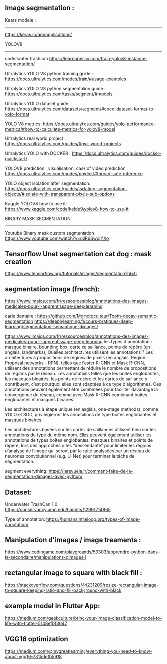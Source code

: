 Image segmentation :
-------------------

Kears modele :
*************
https://keras.io/api/applications/


YOLOV8
********
underwater trashcan
https://learnopencv.com/train-yolov8-instance-segmentation/


Ultralytics YOLO V8 python training guide :
https://docs.ultralytics.com/modes/train/#usage-examples

Ultralytics YOLO V8 python segmentation guide :
https://docs.ultralytics.com/tasks/segment/#models

Ultralytics YOLO dataset guide :
https://docs.ultralytics.com/datasets/segment/#coco-dataset-format-to-yolo-format

YOLO V8 metrics:
https://docs.ultralytics.com/guides/yolo-performance-metrics/#how-to-calculate-metrics-for-yolov8-model


Ultralytics real world project :  
https://docs.ultralytics.com/guides/#real-world-projects

Ultralytics YOLO with DOCKER :
https://docs.ultralytics.com/guides/docker-quickstart/

YOLOV8 prediction , visualisation, case of video prediction
https://docs.ultralytics.com/modes/predict/#thread-safe-inference


YOLO object isolation after segmentation:
https://docs.ultralytics.com/guides/isolating-segmentation-objects/#isolate-with-transparent-pixels-sub-options

Kaggle YOLOV8 how to use it:
https://www.kaggle.com/code/kelde9/yolov8-how-to-use-it

BINARY MASK SEGMENTATION
**************************

Youtube Binary mask custom segmentation
https://www.youtube.com/watch?v=udR6SwojYXo


Tensorflow Unet segmentation cat dog : mask creation
-----------------------------------------------------
https://www.tensorflow.org/tutorials/images/segmentation?hl=fr


segmentation image (french):
-----------------------------
https://www.imaios.com/fr/ressources/blog/annotations-des-images-medicales-pour-l-apprentissage-deep-learning

carie dentaire :
https://github.com/Momotoculteur/Tooth-decay-semantic-segmentation
https://deeplylearning.fr/cours-pratiques-deep-learning/segmentation-semantique-dimages/

https://www.imaios.com/fr/ressources/blog/annotations-des-images-medicales-pour-l-apprentissage-deep-learning
les types d'annotation : masque binaire, bounding box, carte de saillance, points de repère (en anglais, landmarks), 
Quelles architectures utilisent les annotations ?
Les architectures à propositions de régions de pixels (en anglais, Region Proposal networks - RPN), telles que Faster R-CNN et Mask R-CNN, utilisent des annotations permettant de réduire le nombre de propositions de régions par le réseau. Les annotations telles que les boîtes englobantes, les masques binaires, les points de repère et les cartes de saillance y contribuent, c’est pourquoi elles sont adaptées à ce type d’algorithmes. Ces annotations peuvent également être combinées pour faciliter davantage la convergence du réseau, comme avec Mask R-CNN combinant boîtes englobantes et masques binaires.

Les architectures à étape unique (en anglais, one-stage methods), comme YOLO et SDD, privilégieront les annotations de type boîtes englobantes et masques binaires.

Les architectures basées sur les cartes de saillances utilisent bien sûr les annotations du type du même nom. Elles peuvent également utiliser les annotations de types boîtes englobantes, masques binaires et points de repère, lors des approches dites “descendante” pour limiter les régions d’analyse de l’image qui seront par la suite analysées par un réseau de neurones convolutionnel (e.g. U-Net) pour terminer la tâche de segmentation.


segment everything:
https://larevueia.fr/comment-faire-de-la-segmentation-dimages-avec-python/

Dataset:
------------

Underwater TrashCan 1.0
https://conservancy.umn.edu/handle/11299/214865

Type of annotation:
https://humansintheloop.org/types-of-image-annotation/



Manipulation d'images / image treaments :
-----------------------------------------
https://www.codingame.com/playgrounds/53303/apprendre-python-dans-le-secondaire/manipulations-dimages-i

rectangular image to square with black fill :
------------------------------------------------
https://stackoverflow.com/questions/44231209/resize-rectangular-image-to-square-keeping-ratio-and-fill-background-with-black

example model in Flutter App:
-------------------------------
https://medium.com/geekculture/bring-your-image-classification-model-to-life-with-flutter-5148efbf3647

VGG16 optimization
------------------
https://medium.com/@mygreatlearning/everything-you-need-to-know-about-vgg16-7315defb5918
